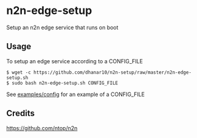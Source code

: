 # n2n-edge-setup

Setup an n2n edge service that runs on boot

## Usage

To setup an edge service according to a CONFIG_FILE

```
$ wget -c https://github.com/dhanar10/n2n-setup/raw/master/n2n-edge-setup.sh
$ sudo bash n2n-edge-setup.sh CONFIG_FILE
```

See [examples/config](https://github.com/dhanar10/n2n-setup/blob/master/examples/config) for an example of a CONFIG_FILE

## Credits

https://github.com/ntop/n2n
